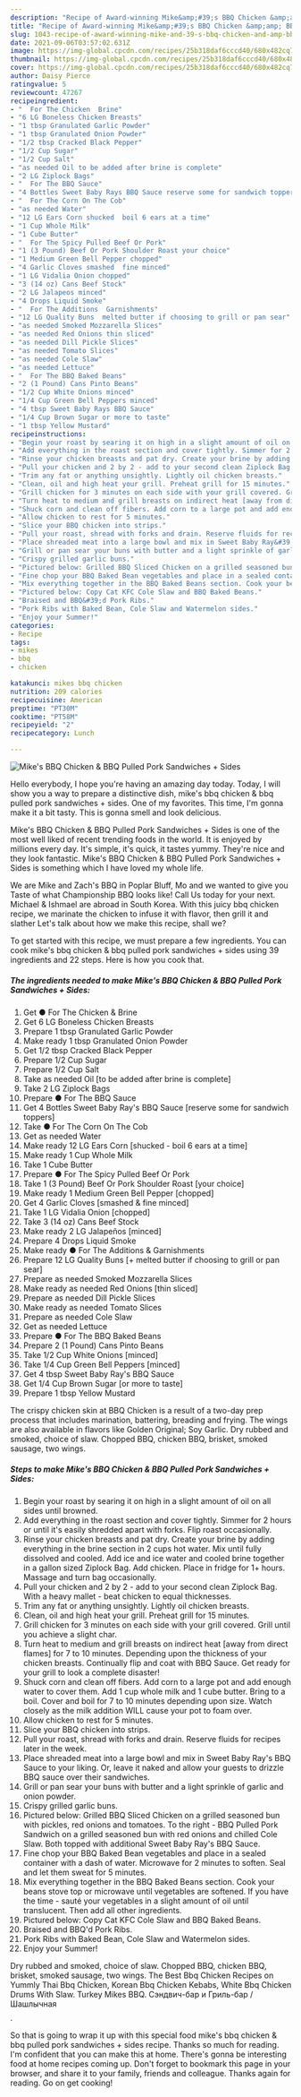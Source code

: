 ```yaml
---
description: "Recipe of Award-winning Mike&amp;#39;s BBQ Chicken &amp;amp; BBQ Pulled Pork Sandwiches + Sides"
title: "Recipe of Award-winning Mike&amp;#39;s BBQ Chicken &amp;amp; BBQ Pulled Pork Sandwiches + Sides"
slug: 1043-recipe-of-award-winning-mike-and-39-s-bbq-chicken-and-amp-bbq-pulled-pork-sandwiches-sides
date: 2021-09-06T03:57:02.631Z
image: https://img-global.cpcdn.com/recipes/25b318daf6cccd40/680x482cq70/mikes-bbq-chicken-bbq-pulled-pork-sandwiches-sides-recipe-main-photo.jpg
thumbnail: https://img-global.cpcdn.com/recipes/25b318daf6cccd40/680x482cq70/mikes-bbq-chicken-bbq-pulled-pork-sandwiches-sides-recipe-main-photo.jpg
cover: https://img-global.cpcdn.com/recipes/25b318daf6cccd40/680x482cq70/mikes-bbq-chicken-bbq-pulled-pork-sandwiches-sides-recipe-main-photo.jpg
author: Daisy Pierce
ratingvalue: 5
reviewcount: 47267
recipeingredient:
- "  For The Chicken  Brine"
- "6 LG Boneless Chicken Breasts"
- "1 tbsp Granulated Garlic Powder"
- "1 tbsp Granulated Onion Powder"
- "1/2 tbsp Cracked Black Pepper"
- "1/2 Cup Sugar"
- "1/2 Cup Salt"
- "as needed Oil to be added after brine is complete"
- "2 LG Ziplock Bags"
- "  For The BBQ Sauce"
- "4 Bottles Sweet Baby Rays BBQ Sauce reserve some for sandwich toppers"
- "  For The Corn On The Cob"
- "as needed Water"
- "12 LG Ears Corn shucked  boil 6 ears at a time"
- "1 Cup Whole Milk"
- "1 Cube Butter"
- "  For The Spicy Pulled Beef Or Pork"
- "1 (3 Pound) Beef Or Pork Shoulder Roast your choice"
- "1 Medium Green Bell Pepper chopped"
- "4 Garlic Cloves smashed  fine minced"
- "1 LG Vidalia Onion chopped"
- "3 (14 oz) Cans Beef Stock"
- "2 LG Jalapeos minced"
- "4 Drops Liquid Smoke"
- "  For The Additions  Garnishments"
- "12 LG Quality Buns  melted butter if choosing to grill or pan sear"
- "as needed Smoked Mozzarella Slices"
- "as needed Red Onions thin sliced"
- "as needed Dill Pickle Slices"
- "as needed Tomato Slices"
- "as needed Cole Slaw"
- "as needed Lettuce"
- "  For The BBQ Baked Beans"
- "2 (1 Pound) Cans Pinto Beans"
- "1/2 Cup White Onions minced"
- "1/4 Cup Green Bell Peppers minced"
- "4 tbsp Sweet Baby Rays BBQ Sauce"
- "1/4 Cup Brown Sugar or more to taste"
- "1 tbsp Yellow Mustard"
recipeinstructions:
- "Begin your roast by searing it on high in a slight amount of oil on all sides until browned."
- "Add everything in the roast section and cover tightly. Simmer for 2 hours or until it&#39;s easily shredded apart with forks. Flip roast occasionally."
- "Rinse your chicken breasts and pat dry. Create your brine by adding everything in the brine section in 2 cups hot water. Mix until fully dissolved and cooled. Add ice and ice water and cooled brine together in a gallon sized Ziplock Bag. Add chicken. Place in fridge for 1+ hours. Massage and turn bag occasionally."
- "Pull your chicken and 2 by 2 - add to your second clean Ziplock Bag. With a heavy mallet - beat chicken to equal thicknesses."
- "Trim any fat or anything unsightly. Lightly oil chicken breasts."
- "Clean, oil and high heat your grill. Preheat grill for 15 minutes."
- "Grill chicken for 3 minutes on each side with your grill covered. Grill until you achieve a slight char."
- "Turn heat to medium and grill breasts on indirect heat [away from direct flames] for 7 to 10 minutes. Depending upon the thickness of your chicken breasts. Continually flip and coat with BBQ Sauce. Get ready for your grill to look a complete disaster!"
- "Shuck corn and clean off fibers. Add corn to a large pot and add enough water to cover them. Add 1 cup whole milk and 1 cube butter. Bring to a boil. Cover and boil for 7 to 10 minutes depending upon size. Watch closely as the milk addition WILL cause your pot to foam over."
- "Allow chicken to rest for 5 minutes."
- "Slice your BBQ chicken into strips."
- "Pull your roast, shread with forks and drain. Reserve fluids for recipes later in the week."
- "Place shreaded meat into a large bowl and mix in Sweet Baby Ray&#39;s BBQ Sauce to your liking. Or, leave it naked and allow your guests to drizzle BBQ sauce over their sandwiches."
- "Grill or pan sear your buns with butter and a light sprinkle of garlic and onion powder."
- "Crispy grilled garlic buns."
- "Pictured below: Grilled BBQ Sliced Chicken on a grilled seasoned bun with pickles, red onions and tomatoes. To the right - BBQ Pulled Pork Sandwich on a grilled seasoned bun with red onions and chilled Cole Slaw. Both topped with additional Sweet Baby Ray&#39;s BBQ Sauce."
- "Fine chop your BBQ Baked Bean vegetables and place in a sealed container with a dash of water. Microwave for 2 minutes to soften. Seal and let them sweat for 5 minutes."
- "Mix everything together in the BBQ Baked Beans section. Cook your beans stove top or microwave until vegetables are softened. If you have the time - sauté your vegetables in a slight amount of oil until translucent. Then add all other ingredients."
- "Pictured below: Copy Cat KFC Cole Slaw and BBQ Baked Beans."
- "Braised and BBQ&#39;d Pork Ribs."
- "Pork Ribs with Baked Bean, Cole Slaw and Watermelon sides."
- "Enjoy your Summer!"
categories:
- Recipe
tags:
- mikes
- bbq
- chicken

katakunci: mikes bbq chicken 
nutrition: 209 calories
recipecuisine: American
preptime: "PT30M"
cooktime: "PT58M"
recipeyield: "2"
recipecategory: Lunch

---
```



![Mike&#39;s BBQ Chicken &amp; BBQ Pulled Pork Sandwiches + Sides](https://img-global.cpcdn.com/recipes/25b318daf6cccd40/680x482cq70/mikes-bbq-chicken-bbq-pulled-pork-sandwiches-sides-recipe-main-photo.jpg)

Hello everybody, I hope you're having an amazing day today. Today, I will show you a way to prepare a distinctive dish, mike&#39;s bbq chicken &amp; bbq pulled pork sandwiches + sides. One of my favorites. This time, I'm gonna make it a bit tasty. This is gonna smell and look delicious.

Mike&#39;s BBQ Chicken &amp; BBQ Pulled Pork Sandwiches + Sides is one of the most well liked of recent trending foods in the world. It is enjoyed by millions every day. It's simple, it's quick, it tastes yummy. They're nice and they look fantastic. Mike&#39;s BBQ Chicken &amp; BBQ Pulled Pork Sandwiches + Sides is something which I have loved my whole life.

We are Mike and Zach&#39;s BBQ in Poplar Bluff, Mo and we wanted to give you Taste of what Championship BBQ looks like! Call Us today for your next. Michael &amp; Ishmael are abroad in South Korea. With this juicy bbq chicken recipe, we marinate the chicken to infuse it with flavor, then grill it and slather Let&#39;s talk about how we make this recipe, shall we?


To get started with this recipe, we must prepare a few ingredients. You can cook mike&#39;s bbq chicken &amp; bbq pulled pork sandwiches + sides using 39 ingredients and 22 steps. Here is how you cook that.

<!--inarticleads1-->

##### The ingredients needed to make Mike&#39;s BBQ Chicken &amp; BBQ Pulled Pork Sandwiches + Sides:

1. Get  ● For The Chicken &amp; Brine
1. Get 6 LG Boneless Chicken Breasts
1. Prepare 1 tbsp Granulated Garlic Powder
1. Make ready 1 tbsp Granulated Onion Powder
1. Get 1/2 tbsp Cracked Black Pepper
1. Prepare 1/2 Cup Sugar
1. Prepare 1/2 Cup Salt
1. Take as needed Oil [to be added after brine is complete]
1. Take 2 LG Ziplock Bags
1. Prepare  ● For The BBQ Sauce
1. Get 4 Bottles Sweet Baby Ray&#39;s BBQ Sauce [reserve some for sandwich toppers]
1. Take  ● For The Corn On The Cob
1. Get as needed Water
1. Make ready 12 LG Ears Corn [shucked - boil 6 ears at a time]
1. Make ready 1 Cup Whole Milk
1. Take 1 Cube Butter
1. Prepare  ● For The Spicy Pulled Beef Or Pork
1. Take 1 (3 Pound) Beef Or Pork Shoulder Roast [your choice]
1. Make ready 1 Medium Green Bell Pepper [chopped]
1. Get 4 Garlic Cloves [smashed &amp; fine minced]
1. Take 1 LG Vidalia Onion [chopped]
1. Take 3 (14 oz) Cans Beef Stock
1. Make ready 2 LG Jalapeños [minced]
1. Prepare 4 Drops Liquid Smoke
1. Make ready  ● For The Additions &amp; Garnishments
1. Prepare 12 LG Quality Buns [+ melted butter if choosing to grill or pan sear]
1. Prepare as needed Smoked Mozzarella Slices
1. Make ready as needed Red Onions [thin sliced]
1. Prepare as needed Dill Pickle Slices
1. Make ready as needed Tomato Slices
1. Prepare as needed Cole Slaw
1. Get as needed Lettuce
1. Prepare  ● For The BBQ Baked Beans
1. Prepare 2 (1 Pound) Cans Pinto Beans
1. Take 1/2 Cup White Onions [minced]
1. Take 1/4 Cup Green Bell Peppers [minced]
1. Get 4 tbsp Sweet Baby Ray&#39;s BBQ Sauce
1. Get 1/4 Cup Brown Sugar [or more to taste]
1. Prepare 1 tbsp Yellow Mustard


The crispy chicken skin at BBQ Chicken is a result of a two-day prep process that includes marination, battering, breading and frying. The wings are also available in flavors like Golden Original; Soy Garlic. Dry rubbed and smoked, choice of slaw. Chopped BBQ, chicken BBQ, brisket, smoked sausage, two wings. 

<!--inarticleads2-->

##### Steps to make Mike&#39;s BBQ Chicken &amp; BBQ Pulled Pork Sandwiches + Sides:

1. Begin your roast by searing it on high in a slight amount of oil on all sides until browned.
1. Add everything in the roast section and cover tightly. Simmer for 2 hours or until it&#39;s easily shredded apart with forks. Flip roast occasionally.
1. Rinse your chicken breasts and pat dry. Create your brine by adding everything in the brine section in 2 cups hot water. Mix until fully dissolved and cooled. Add ice and ice water and cooled brine together in a gallon sized Ziplock Bag. Add chicken. Place in fridge for 1+ hours. Massage and turn bag occasionally.
1. Pull your chicken and 2 by 2 - add to your second clean Ziplock Bag. With a heavy mallet - beat chicken to equal thicknesses.
1. Trim any fat or anything unsightly. Lightly oil chicken breasts.
1. Clean, oil and high heat your grill. Preheat grill for 15 minutes.
1. Grill chicken for 3 minutes on each side with your grill covered. Grill until you achieve a slight char.
1. Turn heat to medium and grill breasts on indirect heat [away from direct flames] for 7 to 10 minutes. Depending upon the thickness of your chicken breasts. Continually flip and coat with BBQ Sauce. Get ready for your grill to look a complete disaster!
1. Shuck corn and clean off fibers. Add corn to a large pot and add enough water to cover them. Add 1 cup whole milk and 1 cube butter. Bring to a boil. Cover and boil for 7 to 10 minutes depending upon size. Watch closely as the milk addition WILL cause your pot to foam over.
1. Allow chicken to rest for 5 minutes.
1. Slice your BBQ chicken into strips.
1. Pull your roast, shread with forks and drain. Reserve fluids for recipes later in the week.
1. Place shreaded meat into a large bowl and mix in Sweet Baby Ray&#39;s BBQ Sauce to your liking. Or, leave it naked and allow your guests to drizzle BBQ sauce over their sandwiches.
1. Grill or pan sear your buns with butter and a light sprinkle of garlic and onion powder.
1. Crispy grilled garlic buns.
1. Pictured below: Grilled BBQ Sliced Chicken on a grilled seasoned bun with pickles, red onions and tomatoes. To the right - BBQ Pulled Pork Sandwich on a grilled seasoned bun with red onions and chilled Cole Slaw. Both topped with additional Sweet Baby Ray&#39;s BBQ Sauce.
1. Fine chop your BBQ Baked Bean vegetables and place in a sealed container with a dash of water. Microwave for 2 minutes to soften. Seal and let them sweat for 5 minutes.
1. Mix everything together in the BBQ Baked Beans section. Cook your beans stove top or microwave until vegetables are softened. If you have the time - sauté your vegetables in a slight amount of oil until translucent. Then add all other ingredients.
1. Pictured below: Copy Cat KFC Cole Slaw and BBQ Baked Beans.
1. Braised and BBQ&#39;d Pork Ribs.
1. Pork Ribs with Baked Bean, Cole Slaw and Watermelon sides.
1. Enjoy your Summer!


Dry rubbed and smoked, choice of slaw. Chopped BBQ, chicken BBQ, brisket, smoked sausage, two wings. The Best Bbq Chicken Recipes on Yummly Thai Bbq Chicken, Korean Bbq Chicken Kebabs, White Bbq Chicken Drums With Slaw. Turkey Mikes BBQ. Сэндвич-бар и Гриль-бар / Шашлычная$$$$. 

So that is going to wrap it up with this special food mike&#39;s bbq chicken &amp; bbq pulled pork sandwiches + sides recipe. Thanks so much for reading. I'm confident that you can make this at home. There's gonna be interesting food at home recipes coming up. Don't forget to bookmark this page in your browser, and share it to your family, friends and colleague. Thanks again for reading. Go on get cooking!
